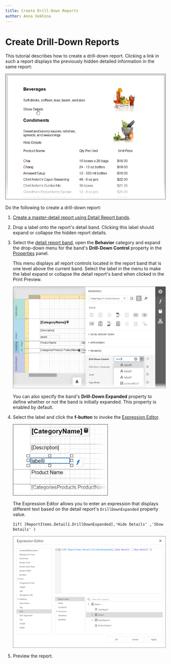 ```yaml
---
title: Create Drill-Down Reports
author: Anna Vekhina
---
```

# Create Drill-Down Reports

This tutorial describes how to create a drill-down report. Clicking a link in such a report displays the previously hidden detailed information in the same report:

![](../../../images/eurd-web-drill-down-report-preview.png)

Do the following to create a drill-down report:

1. [Create a master-detail report using Detail Report bands](..\create-reports\master-detail-reports-with-detail-report-bands.md).
2. Drop a label onto the report's detail band. Clicking this label should expand or collapse the hidden report details.
3. Select the [detail report band](..\introduction-to-banded-reports.md), open the **Behavior** category and expand the drop-down menu for the band's **Drill-Down Control** property in the [Properties](..\report-designer-tools\ui-panels\properties-panel.md) panel.
	
	This menu displays all report controls located in the report band that is one level above the current band. Select the label in the menu to make the label expand or collapse the detail report's band when clicked in the Print Preview.
	
	![](../../../images/eurd-web-drilldown-set-drilldown-control.png)
	
	You can also specify the band's **Drill-Down Expanded** property to define whether or not the band is initially expanded. This property is enabled by default.
4. Select the label and click the **f-button** to invoke the  [Expression Editor](../report-designer-tools/expression-editor.md).
	
	![](../../../images/eurd-web-drill-down-report-label-smart-tag.png)
	
	The Expression Editor allows you to enter an expression that displays different text based on the detail report's `DrillDownExpanded` property value.

	```
	Iif( [ReportItems.Detail1.DrillDownExpanded],'Hide Details' ,'Show Details' )
	```
	
	![](../../../images/eurd-web-drill-down-report-expression.png)

5. Preview the report.